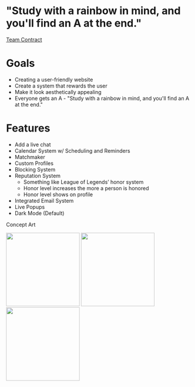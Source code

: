 # "Study with a rainbow in mind, and you'll find an A at the end."

[Team Contract](https://docs.google.com/document/d/1oX4d5HIBrm2Wsi5FQ2IpwNagkXJaMhHEUpm8CkWCZwE/edit)

# Goals
- Creating a user-friendly website
- Create a system that rewards the user
- Make it look aesthetically appealing
- Everyone gets an A - "Study with a rainbow in mind, and you'll find an A at the end."

# Features
- Add a live chat
- Calendar System w/ Scheduling and Reminders
- Matchmaker
- Custom Profiles
- Blocking System
- Reputation System
  - Something like League of Legends’ honor system
  - Honor level increases the more a person is honored
  - Honor level shows on profile
- Integrated Email System
- Live Popups
- Dark Mode (Default)


Concept Art
<div class="text-center p-4">
  <img width="200px" 
       src="" 
       class="img-thumbnail" >
  <img width="200px" 
       src="" 
       class="img-thumbnail" >
  <img width="200px" 
       src="" 
       class="img-thumbnail" >
</div>


